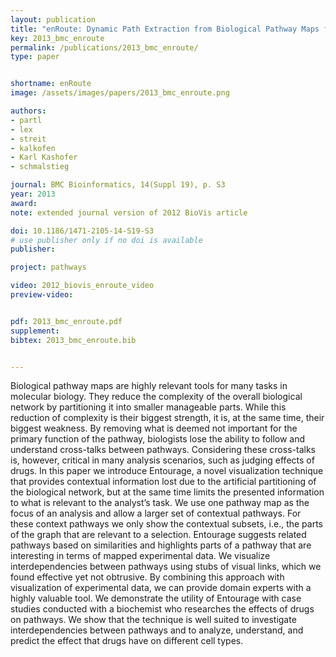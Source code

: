 ```yaml
---
layout: publication
title: "enRoute: Dynamic Path Extraction from Biological Pathway Maps for Exploring Heterogeneous Experimental Datasets"
key: 2013_bmc_enroute
permalink: /publications/2013_bmc_enroute/
type: paper


shortname: enRoute
image: /assets/images/papers/2013_bmc_enroute.png

authors:
- partl
- lex
- streit
- kalkofen
- Karl Kashofer
- schmalstieg

journal: BMC Bioinformatics, 14(Suppl 19), p. S3
year: 2013
award:
note: extended journal version of 2012 BioVis article

doi: 10.1186/1471-2105-14-S19-S3
# use publisher only if no doi is available
publisher: 

project: pathways

video: 2012_biovis_enroute_video
preview-video:


pdf: 2013_bmc_enroute.pdf
supplement:
bibtex: 2013_bmc_enroute.bib


---
```

Biological pathway maps are highly relevant tools for many tasks in molecular biology. They reduce the complexity of the overall biological network by partitioning it into smaller manageable parts. While this reduction of complexity is their biggest strength, it is, at the same time, their biggest weakness. By removing what is deemed not important for the primary function of the pathway, biologists lose the ability to follow and understand cross-talks between pathways. Considering these cross-talks is, however, critical in many analysis scenarios, such as judging effects of drugs. In this paper we introduce Entourage, a novel visualization technique that provides contextual information lost due to the artificial partitioning of the biological network, but at the same time limits the presented information to what is relevant to the analyst’s task. We use one pathway map as the focus of an analysis and allow a larger set of contextual pathways. For these context pathways we only show the contextual subsets, i.e., the parts of the graph that are relevant to a selection. Entourage suggests related pathways based on similarities and highlights parts of a pathway that are interesting in terms of mapped experimental data. We visualize interdependencies between pathways using stubs of visual links, which we found effective yet not obtrusive. By combining this approach with visualization of experimental data, we can provide domain experts with a highly valuable tool. We demonstrate the utility of Entourage with case studies conducted with a biochemist who researches the effects of drugs on pathways. We show that the technique is well suited to investigate interdependencies between pathways and to analyze, understand, and predict the effect that drugs have on different cell types.